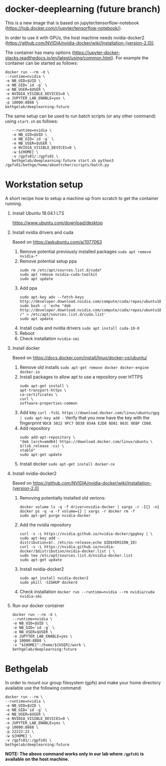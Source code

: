 # docker-deeplearning (future branch)

This is a new image that is based on jupyter/tensorflow-notebook (https://hub.docker.com/r/jupyter/tensorflow-notebook/).

In order to use it with GPUs, the host machine needs nvidia-docker2 (https://github.com/NVIDIA/nvidia-docker/wiki/Installation-(version-2.0)).

The container has many options (https://jupyter-docker-stacks.readthedocs.io/en/latest/using/common.html). For example the container can be started as follows:

   ```
   docker run --rm -d \
   --runtime=nvidia \
   -e NB_UID=$UID \
   -e NB_GID=`id -g` \
   -e NB_USER=$USER \
   -e NVIDIA_VISIBLE_DEVICES=0 \
   -e JUPYTER_LAB_ENABLE=yes \
   -p 10000:8888 \
   bethgelab/deeplearning:future
   ```
The same setup can be used to run batch scripts (or any other command) using `start.sh` as follows:
```docker run -d --rm \
   --runtime=nvidia \
   -e NB_UID=$UID \
   -e NB_GID=`id -g` \
   -e NB_USER=$USER \
   -e NVIDIA_VISIBLE_DEVICES=0 \
   -w ${HOME} \
   -v /gpfs01/:/gpfs01 \
   bethgelab/deeplearning:future start.sh python3 /gpfs01/bethge/home/aboettcher/scripts/batch.py
   ```

# Workstation setup
A short recipe how to setup a machine up from scratch to get the container running.

1. Install Ubuntu 18.04.1 LTS

   https://www.ubuntu.com/download/desktop

2. Install nvidia drivers and cuda

   Based on https://askubuntu.com/a/1077063
   
   1. Remove potential previously installed packages
      `sudo apt remove nvidia-*`
   2. Remove potential setup ppa
      ```
      sudo rm /etc/apt/sources.list.d/cuda*
      sudo apt remove nvidia-cuda-toolkit
      sudo apt update
      ```
   3. Add ppa
      ```
      sudo apt-key adv --fetch-keys  http://developer.download.nvidia.com/compute/cuda/repos/ubuntu1804/x86_64/7fa2af80.pub
      sudo bash -c 'echo "deb http://developer.download.nvidia.com/compute/cuda/repos/ubuntu1804/x86_64 /" > /etc/apt/sources.list.d/cuda.list'
      sudo apt update
      ````
   4. Install cuda and nvidia drivers
      `sudo apt install cuda-10-0`
   5. Reboot
   6. Check installation
      `nvidia-smi`

3. Install docker
   
   Based on https://docs.docker.com/install/linux/docker-ce/ubuntu/
   
   1. Remove old installs
      `sudo apt-get remove docker docker-engine docker.io`
   2. Install packages to allow apt to use a repository over HTTPS
      ```
      sudo apt-get install \
      apt-transport-https \
      ca-certificates \
      curl \
      software-properties-common
      ```
   3. Add key
      `curl -fsSL https://download.docker.com/linux/ubuntu/gpg | sudo apt-key add -`
      Verify that you now have the key with the fingerprint `9DC8 5822 9FC7 DD38 854A E2D8 8D81 803C 0EBF CD88`.
   4. Add repository
      ```
      sudo add-apt-repository \
      "deb [arch=amd64] https://download.docker.com/linux/ubuntu \
      $(lsb_release -cs) \
      stable"
      sudo apt-get update
      ```
   5. Install docker
      `sudo apt-get install docker-ce`

4. Install nvidia-docker2

   Based on https://github.com/NVIDIA/nvidia-docker/wiki/Installation-(version-2.0)
   
   1. Removing potentially installed old verions:
      ```
      docker volume ls -q -f driver=nvidia-docker | xargs -r -I{} -n1 docker ps -q -a -f volume={} | xargs -r docker rm -f
      sudo apt-get purge nvidia-docker
      ```
   2. Add the nvidia repository
      ```
      curl -s -L https://nvidia.github.io/nvidia-docker/gpgkey | \
      sudo apt-key add -
      distribution=$(. /etc/os-release;echo $ID$VERSION_ID)
      curl -s -L https://nvidia.github.io/nvidia-docker/$distribution/nvidia-docker.list | \
      sudo tee /etc/apt/sources.list.d/nvidia-docker.list
      sudo apt-get update
      ```
   3. Install nvidia-docker2
      ```
      sudo apt install nvidia-docker2
      sudo pkill -SIGHUP dockerd
      ```
   4. Check installation
      `docker run --runtime=nvidia --rm nvidia/cuda nvidia-smi`

5. Run our docker container
   ```
   docker run --rm -d \
   --runtime=nvidia \
   -e NB_UID=$UID \
   -e NB_GID=`id -g` \
   -e NB_USER=$USER \
   -e JUPYTER_LAB_ENABLE=yes \
   -p 10000:8888 \
   -v "${HOME}":/home/${USER}/work \
   bethgelab/deeplearning:future
   ```
   
# Bethgelab 
In order to mount our group filesystem (gpfs) and make your home directory available use the following command:
```
docker run --rm \
--runtime=nvidia \
-e NB_UID=$UID \
-e NB_GID=`id -g` \
-e NB_USER=$USER \
-e NVIDIA_VISIBLE_DEVICES=0 \
-e JUPYTER_LAB_ENABLE=yes \
-p 10000:8888 \
-p 22222:22 \
-w ${HOME} \
-v /gpfs01/:/gpfs01 \
bethgelab/deeplearning:future
```
**NOTE: The above command works only in our lab where `/gpfs01` is available on the host machine.**
